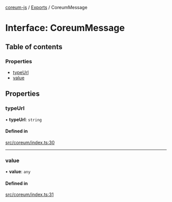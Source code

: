 [coreum-js](../README.md) / [Exports](../modules.md) / CoreumMessage

# Interface: CoreumMessage

## Table of contents

### Properties

- [typeUrl](CoreumMessage.md#typeurl)
- [value](CoreumMessage.md#value)

## Properties

### typeUrl

• **typeUrl**: `string`

#### Defined in

[src/coreum/index.ts:30](https://github.com/PyramydLabs/coreum-js/blob/1b17c7f/src/coreum/index.ts#L30)

___

### value

• **value**: `any`

#### Defined in

[src/coreum/index.ts:31](https://github.com/PyramydLabs/coreum-js/blob/1b17c7f/src/coreum/index.ts#L31)
